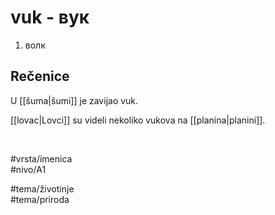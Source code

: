 # vuk - вук

1. волк  

## Rečenice

U [[šuma|šumi]] je zavijao vuk.  

[[lovac|Lovci]] su videli nekoliko vukova na [[planina|planini]].  

<br>

#vrsta/imenica  
#nivo/A1  

#tema/životinje  
#tema/priroda  
